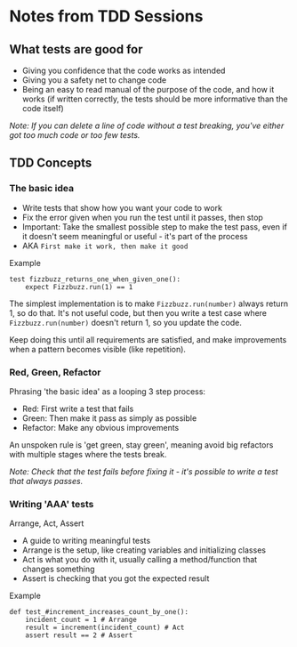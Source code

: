 # Notes from TDD Sessions

## What tests are good for

- Giving you confidence that the code works as intended
- Giving you a safety net to change code
- Being an easy to read manual of the purpose of the code, and how it works (if written correctly, the tests should be more informative than the code itself)

_Note: If you can delete a line of code without a test breaking, you've either got too much code or too few tests._

## TDD Concepts

### The basic idea

- Write tests that show how you want your code to work
- Fix the error given when you run the test until it passes, then stop
- Important: Take the smallest possible step to make the test pass, even if it doesn't seem meaningful or useful - it's part of the process
- AKA `First make it work, then make it good`

Example

```
test fizzbuzz_returns_one_when_given_one():
    expect Fizzbuzz.run(1) == 1
```

The simplest implementation is to make `Fizzbuzz.run(number)` always return 1, so do that. It's not useful code, but then you write a test case where `Fizzbuzz.run(number)` doesn't return 1, so you update the code.

Keep doing this until all requirements are satisfied, and make improvements when a pattern becomes visible (like repetition).

### Red, Green, Refactor

Phrasing 'the basic idea' as a looping 3 step process:

- Red: First write a test that fails
- Green: Then make it pass as simply as possible
- Refactor: Make any obvious improvements

An unspoken rule is 'get green, stay green', meaning avoid big refactors with multiple stages where the tests break.

_Note: Check that the test fails before fixing it - it's possible to write a test that always passes._

### Writing 'AAA' tests

Arrange, Act, Assert

- A guide to writing meaningful tests
- Arrange is the setup, like creating variables and initializing classes
- Act is what you do with it, usually calling a method/function that changes something
- Assert is checking that you got the expected result

Example

```
def test_#increment_increases_count_by_one():
    incident_count = 1 # Arrange
    result = increment(incident_count) # Act
    assert result == 2 # Assert
```
